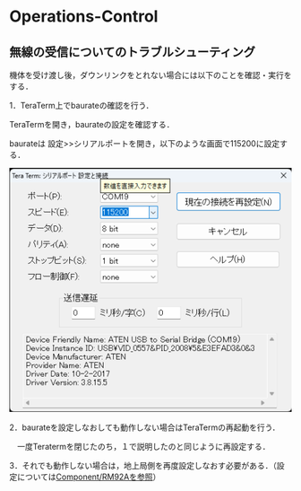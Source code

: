 # Operations-Control

## 無線の受信についてのトラブルシューティング
機体を受け渡し後，ダウンリンクをとれない場合には以下のことを確認・実行をする．

1．TeraTerm上でbaurateの確認を行う．

TeraTermを開き，baurateの設定を確認する．

baurateは 設定>>シリアルポートを開き，以下のような画面で115200に設定する．

![](images/baurate_setting2.png)

2．baurateを設定しなおしても動作しない場合はTeraTermの再起動を行う．

　一度Teratermを閉じたのち，１で説明したのと同じように再設定する．

3．それでも動作しない場合は，地上局側を再度設定しなおす必要がある．（設定については[Component/RM92Aを参照](../../Design-Data/Software/Component-Test/RM92A)）
